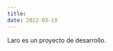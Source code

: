 ```yaml
---
title: 
date: 2022-03-19
---
```


Laro es un proyecto de desarrollo.
<script type="text/javascript">
var part1 = "hola";
var part2 = Math.pow(2,6);
var part3 = String.fromCharCode(part2);
var part4 = "laro.dev"
var part5 = part1 + String.fromCharCode(part2) + part4;
document.write('<p>Encuéntrame en: <href="' + "mai" + "lto" + ":" + part5 + '">' + part1 + part3 + part4 + '</a>.</p>');
</script>
